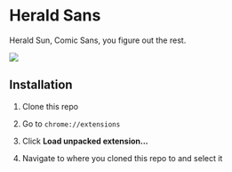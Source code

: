 # Herald Sans

Herald Sun, Comic Sans, you figure out the rest.

![](http://charlie.su/screen_shot_2014_09_09_at_8.35.04_pm-15add524f5c383.png)

## Installation

1. Clone this repo

2. Go to `chrome://extensions`

3. Click **Load unpacked extension...**

4. Navigate to where you cloned this repo to and select it
